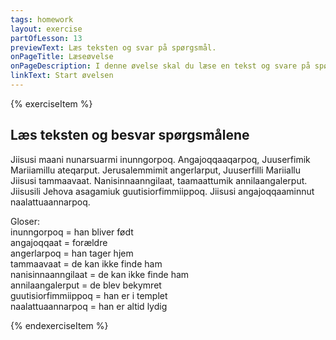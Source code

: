 ```yaml
---
tags: homework
layout: exercise
partOfLesson: 13
previewText: Læs teksten og svar på spørgsmål.
onPageTitle: Læseøvelse
onPageDescription: I denne øvelse skal du læse en tekst og svare på spørgsmål om den.
linkText: Start øvelsen
---
```


{% exerciseItem %}

## Læs teksten og besvar spørgsmålene
Jiisusi maani nunarsuarmi inunngorpoq. Angajoqqaaqarpoq, Juuserfimik Mariiamillu ateqarput. Jerusalemmimit angerlarput, Juuserfilli Mariiallu Jiisusi tammaavaat. Nanisinnaanngilaat, taamaattumik annilaangalerput. Jiisusili Jehova asagamiuk guutisiorfimmiippoq. Jiisusi angajoqqaaminnut naalattuaannarpoq.

Gloser:
<br>inunngorpoq = han bliver født
<br>angajoqqaat = forældre
<br>angerlarpoq = han tager hjem
<br>tammaavaat = de kan ikke finde ham
<br>nanisinnaanngilaat = de kan ikke finde ham
<br>annilaangalerput = de blev bekymret
<br>guutisiorfimmiippoq = han er i templet
<br>naalattuaannarpoq = han er altid lydig

<multi-choice data-label="Oqaluttuaq paasiviuk?" data-type="radio" data-random="false" data-options="Aap, Naamik, Immannguaq" ></multi-choice>
<single-input data-label="Jiisusip angajoqqaavi qanoq ateqarpat?" ></single-input>
<single-input data-label="Jiisusi annilaangalerpa?" ></single-input>
<single-input data-label="Jiisusi sumiippa?" ></single-input>
<single-input data-label="Mariia naalappa?" ></single-input>
<number-input data-label="Hvor mange udsagnsord i fremsættemåde kan du finde?" data-validation="7"></number-input>
<feedback-message data-content="Godt klaret med at svare på alle spørgsmålene! I den næste øvelse skal du bøje nogle af ordene fra teksten her."></feedback-message>
{% endexerciseItem %}
